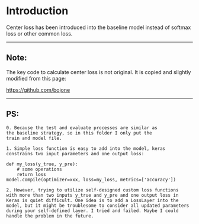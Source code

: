 Introduction
============

Center loss has been introduced into the baseline model instead of 
softmax loss or other common loss.

---
Note:
-----
The key code to calculate center loss is not original. It is 
copied and slightly modified from this page:

https://github.com/bojone

---
PS:
---
    0. Because the test and evaluate processes are similar as 
    the baseline strategy, so in this folder I only put the 
    train and model file.

    1. Simple loss function is easy to add into the model, keras 
    constrains two input parameters and one output loss:

    def my_loss(y_true, y_pre):
        # some operations
        return loss
    model.compile(optimizer=xxx, loss=my_loss, metrics=['accuracy'])

    2. However, trying to utilize self-designed custom loss functions 
    with more than two inputs y_true and y_pre and one output loss in 
    Keras is quiet difficult. One idea is to add a LossLayer into the 
    model, but it might be troublesome to consider all updated parameters
    during your self-defined layer. I tried and failed. Maybe I could 
    handle the problem in the future.

